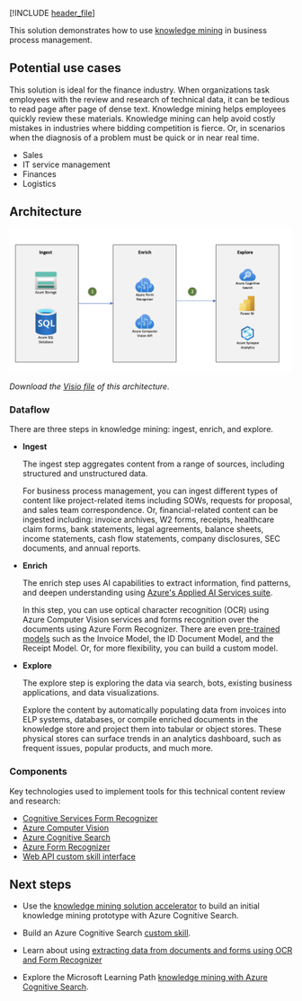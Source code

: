 <!-- cSpell:ignore pracjain -->

[!INCLUDE [header_file](../../../includes/sol-idea-header.md)]

This solution demonstrates how to use [knowledge mining](https://azure.microsoft.com/solutions/knowledge-mining) in business process management.

## Potential use cases

This solution is ideal for the finance industry. When organizations task employees with the review and research of technical data, it can be tedious to read page after page of dense text. Knowledge mining helps employees quickly review these materials. Knowledge mining can help avoid costly mistakes in industries where bidding competition is fierce. Or, in scenarios when the diagnosis of a problem must be quick or in near real time.

* Sales
* IT service management
* Finances
* Logistics

## Architecture

![Architecture Diagram: knowledge mining in business process management, with three steps: ingest, enrich, and explore.](../media/knowledge-mining-business-process-management.png)

*Download the [Visio file](../media/knowledge-mining-business-process-management.vsdx) of this architecture.*

### Dataflow

There are three steps in knowledge mining: ingest, enrich, and explore.

* **Ingest**

  The ingest step aggregates content from a range of sources, including structured and unstructured data.

  For business process management, you can ingest different types of content like project-related items including SOWs, requests for proposal, and sales team correspondence. Or, financial-related content can be ingested including: invoice archives, W2 forms, receipts, healthcare claim forms, bank statements, legal agreements, balance sheets, income statements, cash flow statements, company disclosures, SEC documents, and annual reports.

* **Enrich**

  The enrich step uses AI capabilities to extract information, find patterns, and deepen understanding using [Azure's Applied AI Services suite](https://docs.microsoft.com/azure/applied-ai-services).

  In this step, you can use optical character recognition (OCR) using Azure Computer Vision services and forms recognition over the documents using Azure Form Recognizer. There are even [pre-trained models](https://formrecognizer.appliedai.azure.com/studio) such as the Invoice Model, the ID Document Model, and the Receipt Model. Or, for more flexibility, you can build a custom model.

* **Explore**

  The explore step is exploring the data via search, bots, existing business applications, and data visualizations.

  Explore the content by automatically populating data from invoices into ELP systems, databases, or compile enriched documents in the knowledge store and project them into tabular or object stores. These physical stores can surface trends in an analytics dashboard, such as frequent issues, popular products, and much more.

### Components

Key technologies used to implement tools for this technical content review and research:

* [Cognitive Services Form Recognizer](https://azure.microsoft.com/services/cognitive-services/form-recognizer)
* [Azure Computer Vision](https://azure.microsoft.com/services/cognitive-services/computer-vision/#overview)
* [Azure Cognitive Search](https://docs.microsoft.com/azure/search)
* [Azure Form Recognizer](https://docs.microsoft.com/azure/applied-ai-services/form-recognizer/)
* [Web API custom skill interface](/azure/search/cognitive-search-custom-skill-interface)

## Next steps

* Use the [knowledge mining solution accelerator](/samples/azure-samples/azure-search-knowledge-mining/azure-search-knowledge-mining) to build an initial knowledge mining prototype with Azure Cognitive Search.

* Build an Azure Cognitive Search [custom skill](/azure/search/cognitive-search-custom-skill-interface).

* Learn about using [extracting data from documents and forms using OCR and Form Recognizer](https://docs.microsoft.com/Shows/AI-Show/Extracting-Data-From-Documents-and-Forms-with-OCR-and-Form-Recognizer)
* Explore the Microsoft Learning Path [knowledge mining with Azure Cognitive Search](/learn/paths/implement-knowledge-mining-azure-cognitive-search).
